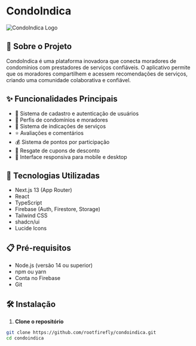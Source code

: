 # CondoIndica

![CondoIndica Logo](https://hebbkx1anhila5yf.public.blob.vercel-storage.com/condoIndica%20(2)-TDwwOBaMkYwt4TtbyCzDM3T1yTwrOH.png)

## 📱 Sobre o Projeto

CondoIndica é uma plataforma inovadora que conecta moradores de condomínios com prestadores de serviços confiáveis. O aplicativo permite que os moradores compartilhem e acessem recomendações de serviços, criando uma comunidade colaborativa e confiável.

## ✨ Funcionalidades Principais

- 👥 Sistema de cadastro e autenticação de usuários
- 🏢 Perfis de condomínios e moradores
- 📝 Sistema de indicações de serviços
- ⭐ Avaliações e comentários
- 💰 Sistema de pontos por participação
- 🎫 Resgate de cupons de desconto
- 📱 Interface responsiva para mobile e desktop

## 🚀 Tecnologias Utilizadas

- Next.js 13 (App Router)
- React
- TypeScript
- Firebase (Auth, Firestore, Storage)
- Tailwind CSS
- shadcn/ui
- Lucide Icons

## 📋 Pré-requisitos

- Node.js (versão 14 ou superior)
- npm ou yarn
- Conta no Firebase
- Git

## 🛠️ Instalação

1. **Clone o repositório**
```bash
git clone https://github.com/rootfirefly/condoindica.git
cd condoindica

